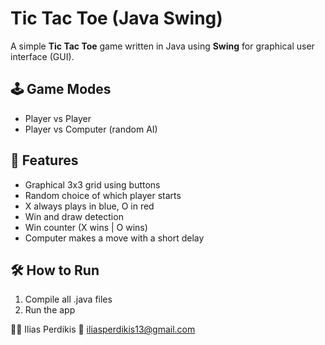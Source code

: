 # Tic Tac Toe (Java Swing)

A simple **Tic Tac Toe** game written in Java using **Swing** for graphical user interface (GUI).

## 🕹️ Game Modes
- Player vs Player
- Player vs Computer (random AI)

## 🎯 Features
- Graphical 3x3 grid using buttons
- Random choice of which player starts
- X always plays in blue, O in red
- Win and draw detection
- Win counter (X wins | O wins)
- Computer makes a move with a short delay

## 🛠️ How to Run
1. Compile all .java files
2. Run the app


👨‍💻 Ilias Perdikis
📧 iliasperdikis13@gmail.com
